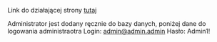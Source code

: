 Link do działającej strony [tutaj](https://mygym1.azurewebsites.net)

Administrator jest dodany ręcznie do bazy danych, poniżej dane do logowania administraotra
Login: admin@admin.admin
Hasło: Admin1!
